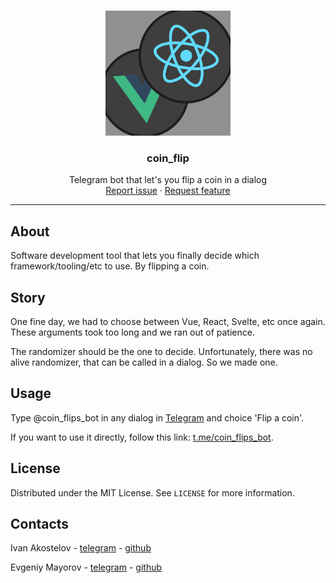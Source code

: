 <br />
<p align="center">
  <a href="https://github.com/qqpayne/coin_flip">
    <img src=".github/logo.png" alt="Logo" width="200" height="200">
  </a>

  <h3 align="center">coin_flip</h3>
  <p align="center">
    Telegram bot that let's you flip a coin in a dialog
    <br />
    <a href="https://github.com/qqpayne/coin_flip/issues">Report issue</a>
    ·
    <a href="https://github.com/qqpayne/coin_flip/issues">Request feature</a>
  </p>
</p>
<hr>

## About

Software development tool that lets you finally decide which framework/tooling/etc to use. By flipping a coin.

## Story

One fine day, we had to choose between Vue, React, Svelte, etc once again. These arguments took too long and we ran out of patience. 

The randomizer should be the one to decide. Unfortunately, there was no alive randomizer, that can be called in a dialog. So we made one.

## Usage

Type @coin_flips_bot in any dialog in [Telegram](https://telegram.org) and choice 'Flip a coin'.

If you want to use it directly, follow this link: [t.me/coin_flips_bot](t.me/coin_flips_bot).

## License

Distributed under the MIT License. See `LICENSE` for more information.

## Contacts

Ivan Akostelov - [telegram](t.me/qPayne) - [github](https://github.com/qqpayne)

Evgeniy Mayorov - [telegram](t.me/foxxxxxxxxxxxxxxxxxxxxxxxxxxx) - [github](https://github.com/idonotknowwhoiam)
